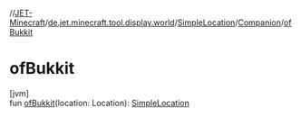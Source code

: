 //[JET-Minecraft](../../../../index.md)/[de.jet.minecraft.tool.display.world](../../index.md)/[SimpleLocation](../index.md)/[Companion](index.md)/[ofBukkit](of-bukkit.md)

# ofBukkit

[jvm]\
fun [ofBukkit](of-bukkit.md)(location: Location): [SimpleLocation](../index.md)
